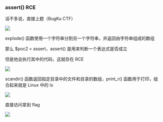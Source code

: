 ### assert() RCE

话不多说，直接上题（BugKu CTF）

![](https://pic1.imgdb.cn/item/67b16c1ad0e0a243d4ffc103.jpg)

explode() 函数使用一个字符串分割另一个字符串，并返回由字符串组成的数组

那么 $poc2 = assert，assert() 是用来判断一个表达式是否成立

但是他会执行其中的代码，这就存在 RCE

![](https://pic1.imgdb.cn/item/67b16c93d0e0a243d4ffc10b.jpg)

scandir() 函数返回指定目录中的文件和目录的数组，print_r() 函数用于打印，组合起来就是 Linux 中的 ls

![](https://pic1.imgdb.cn/item/67b16cb6d0e0a243d4ffc10c.jpg)

直接访问拿到 flag

![](https://pic1.imgdb.cn/item/67b16cc7d0e0a243d4ffc10d.jpg)